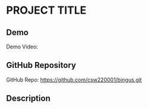 # PROJECT TITLE

## Demo
Demo Video: <URL>

## GitHub Repository
GitHub Repo: https://github.com/csw220001/bingus.git

## Description

